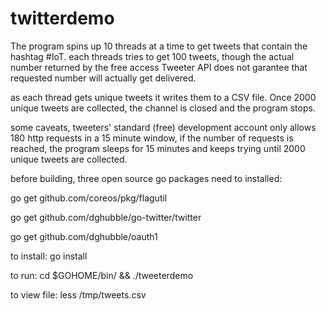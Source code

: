# twitterdemo
The program spins up 10 threads at a time to get tweets that contain the hashtag #IoT.
each threads tries to get 100 tweets, though the actual number returned by the free access Tweeter API does not garantee that requested number will actually get delivered.

as each thread gets unique tweets it writes them to a CSV file. Once 2000 unique tweets are collected, the channel is closed and the program stops.

some caveats, tweeters' standard (free) development account only allows 180 http requests in a 15 minute window, if the number of requests is reached, the program sleeps for 15 minutes and keeps trying until 2000 unique tweets are collected.

before building, three open source go packages need to installed:

go get github.com/coreos/pkg/flagutil

go get github.com/dghubble/go-twitter/twitter

go get github.com/dghubble/oauth1


to install: go install

to run: cd $GOHOME/bin/ && ./tweeterdemo

to view file: less /tmp/tweets.csv
